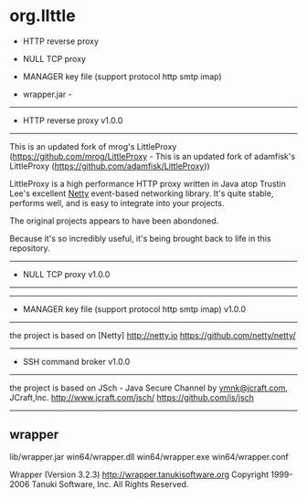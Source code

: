 # org.lIttle
- HTTP reverse proxy 
- NULL TCP proxy
- MANAGER key file (support protocol http smtp imap)

- wrapper.jar -
---------------------------------------------------------------------------------------------------------------------------------------------------------------------------------
- HTTP reverse proxy v1.0.0
---------------------------------------------------------------------------------------------------------------------------------------------------------------------------------
This is an updated fork of mrog's LittleProxy (https://github.com/mrog/LittleProxy - This is an updated fork of adamfisk's LittleProxy (https://github.com/adamfisk/LittleProxy)) 

LittleProxy is a high performance HTTP proxy written in Java atop Trustin Lee's
excellent [Netty](http://netty.io) event-based networking library. It's quite
stable, performs well, and is easy to integrate into your projects. 

The original projects appears to have been abondoned.  

Because it's so incredibly useful, it's being brought back to life in this repository.

---------------------------------------------------------------------------------------------------------------------------------------------------------------------------------
- NULL TCP proxy v1.0.0
---------------------------------------------------------------------------------------------------------------------------------------------------------------------------------



---------------------------------------------------------------------------------------------------------------------------------------------------------------------------------
- MANAGER key file (support protocol http smtp imap) v1.0.0
---------------------------------------------------------------------------------------------------------------------------------------------------------------------------------
the project is based on [Netty] http://netty.io https://github.com/netty/netty/

---------------------------------------------------------------------------------------------------------------------------------------------------------------------------------
- SSH command broker v1.0.0
---------------------------------------------------------------------------------------------------------------------------------------------------------------------------------

the project is based on  JSch - Java Secure Channel by ymnk@jcraft.com, JCraft,Inc. http://www.jcraft.com/jsch/    https://github.com/is/jsch

---------------------------------------------------------------------------------------------------------------------------------------------------------------------------------
wrapper
---------------------------------------------------------------------------------------------------------------------------------------------------------------------------------
lib/wrapper.jar 
win64/wrapper.dll 
win64/wrapper.exe 
win64/wrapper.conf 

Wrapper (Version 3.2.3) http://wrapper.tanukisoftware.org
Copyright 1999-2006 Tanuki Software, Inc.  All Rights Reserved.


